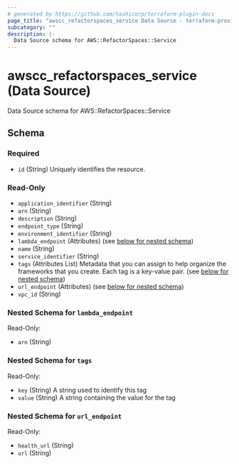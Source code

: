 ```yaml
---
# generated by https://github.com/hashicorp/terraform-plugin-docs
page_title: "awscc_refactorspaces_service Data Source - terraform-provider-awscc"
subcategory: ""
description: |-
  Data Source schema for AWS::RefactorSpaces::Service
---
```


# awscc_refactorspaces_service (Data Source)

Data Source schema for AWS::RefactorSpaces::Service



<!-- schema generated by tfplugindocs -->
## Schema

### Required

- `id` (String) Uniquely identifies the resource.

### Read-Only

- `application_identifier` (String)
- `arn` (String)
- `description` (String)
- `endpoint_type` (String)
- `environment_identifier` (String)
- `lambda_endpoint` (Attributes) (see [below for nested schema](#nestedatt--lambda_endpoint))
- `name` (String)
- `service_identifier` (String)
- `tags` (Attributes List) Metadata that you can assign to help organize the frameworks that you create. Each tag is a key-value pair. (see [below for nested schema](#nestedatt--tags))
- `url_endpoint` (Attributes) (see [below for nested schema](#nestedatt--url_endpoint))
- `vpc_id` (String)

<a id="nestedatt--lambda_endpoint"></a>
### Nested Schema for `lambda_endpoint`

Read-Only:

- `arn` (String)


<a id="nestedatt--tags"></a>
### Nested Schema for `tags`

Read-Only:

- `key` (String) A string used to identify this tag
- `value` (String) A string containing the value for the tag


<a id="nestedatt--url_endpoint"></a>
### Nested Schema for `url_endpoint`

Read-Only:

- `health_url` (String)
- `url` (String)
